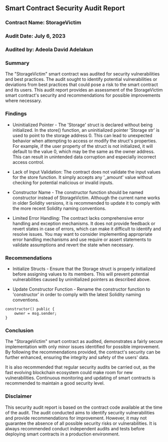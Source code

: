 ## Smart Contract Security Audit Report

### Contract Name: StorageVictim

### Audit Date: July 6, 2023

### Audited by: Adeola David Adelakun

### Summary

The "StorageVictim" smart contract was audited for security vulnerabilities and best practices. The audit sought to identify potential vulnerabilities or deviations from best practices that could pose a risk to the smart contract and its users. This audit report provides an assessment of the StorageVictim smart contract's security and recommendations for possible improvements where necessary.

### Findings

* Uninitialized Pointer - The 'Storage' struct is declared without being initialized. In the store() function, an uninitialized pointer 'Storage str' is used to point to the storage address 0. This can lead to unexpected behavior when attempting to access or modify the struct's properties. For example, if the user property of the struct is not initialized, it will default to the value 0, which may be the same as the owner address. This can result in unintended data corruption and especially incorrect access control.

* Lack of Input Validation: The contract does not validate the input values for the store function. It simply accepts any '_amount' value without checking for potential malicious or invalid inputs.

* Constructor Name - The constructor function should be named constructor instead of StorageVictim. Although the current name works in older Solidity versions, it is recommended to update it to comply with the more recent Solidity naming conventions.

* Limited Error Handling: The contract lacks comprehensive error handling and exception mechanisms. It does not provide feedback or revert states in case of errors, which can make it difficult to identify and resolve issues. You may want to consider implementing appropriate error handling mechanisms and use require or assert statements to validate assumptions and revert the state when necessary.

### Recommendations

* Initialize Structs - Ensure that the Storage struct is properly initialized before assigning values to its members. This will prevent potential vulnerabilities caused by uninitialized pointers as described above.

* Update Constructor Function - Rename the constructor function to 'constructor' in order to comply with the latest Solidity naming conventions.
```
constructor() public {
    owner = msg.sender;
}
```

### Conclusion

The "StorageVictim" smart contract as audited, demonstrates a fairly secure implementation with only minor issues identified for possible improvement.
By following the recommendations provided, the contract's security can be further enhanced, ensuring the integrity and safety of the users' data.

It is also recommended that regular security audits be carried out, as the fast evolving blockchain ecosystem could make room for new vulnerabilities. Continuous monitoring and updating of smart contracts is recommended to maintain a good security level.


### Disclaimer

This security audit report is based on the contract code available at the time of the audit. The audit conducted aims to identify
 security vulnerabilities and provide recommendations for improvement. However, it may not guarantee the absence of all possible security risks or vulnerabilities. It is always recommended conduct independent audits and tests before deploying smart contracts in a production environment.